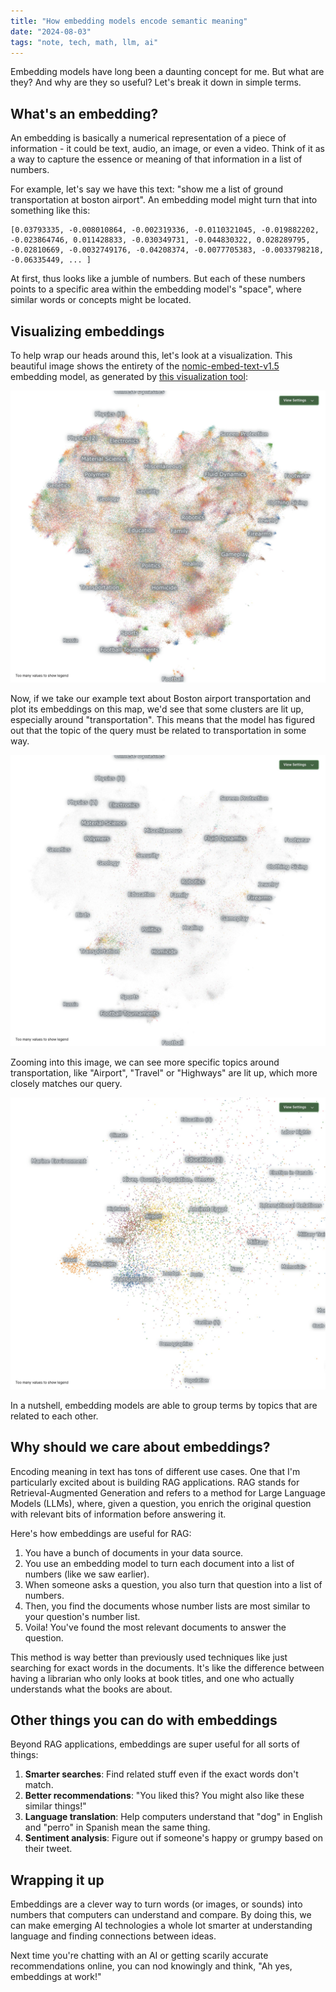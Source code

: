 ```yaml
---
title: "How embedding models encode semantic meaning"
date: "2024-08-03"
tags: "note, tech, math, llm, ai"
---
```


Embedding models have long been a daunting concept for me. But what are they? And why are they so useful? Let's break it down in simple terms.

## What's an embedding?

An embedding is basically a numerical representation of a piece of information - it could be text, audio, an image, or even a video. Think of it as a way to capture the essence or meaning of that information in a list of numbers.

For example, let's say we have this text: "show me a list of ground transportation at boston airport". An embedding model might turn that into something like this:

```
[0.03793335, -0.008010864, -0.002319336, -0.0110321045, -0.019882202, -0.023864746, 0.011428833, -0.030349731, -0.044830322, 0.028289795, -0.02810669, -0.0032749176, -0.04208374, -0.0077705383, -0.0033798218, -0.06335449, ... ]
```

At first, thus looks like a jumble of numbers. But each of these numbers points to a specific area within the embedding model's "space", where similar words or concepts might be located.

## Visualizing embeddings

To help wrap our heads around this, let's look at a visualization. This beautiful image shows the entirety of the [nomic-embed-text-v1.5](https://huggingface.co/nomic-ai/nomic-embed-text-v1.5) embedding model, as generated by [this visualization tool](https://atlas.nomic.ai/map/nomic-text-embed-v1-5m-sample):

![nomic-embed-text-v1.5-full](/assets/posts/2024-08-03-how-embedding-models-encode-semantic-meaning/nomic-embed-text-v1.5-full.jpeg)

Now, if we take our example text about Boston airport transportation and plot its embeddings on this map, we'd see that some clusters are lit up, especially around "transportation". This means that the model has figured out that the topic of the query must be related to transportation in some way.

![nomic-embed-text-v1.5-query](/assets/posts/2024-08-03-how-embedding-models-encode-semantic-meaning/nomic-embed-text-v1.5-query.jpeg)

Zooming into this image, we can see more specific topics around transportation, like "Airport", "Travel" or "Highways" are lit up, which more closely matches our query.

![nomic-embed-text-v1.5-transportation](/assets/posts/2024-08-03-how-embedding-models-encode-semantic-meaning/nomic-embed-text-v1.5-transportation.jpeg)

In a nutshell, embedding models are able to group terms by topics that are related to each other.

## Why should we care about embeddings?

Encoding meaning in text has tons of different use cases. One that I'm particularly excited about is building RAG applications. RAG stands for Retrieval-Augmented Generation and refers to a method for Large Language Models (LLMs), where, given a question, you enrich the original question with relevant bits of information before answering it.

Here's how embeddings are useful for RAG:

1. You have a bunch of documents in your data source.
2. You use an embedding model to turn each document into a list of numbers (like we saw earlier).
3. When someone asks a question, you also turn that question into a list of numbers.
4. Then, you find the documents whose number lists are most similar to your question's number list.
5. Voila! You've found the most relevant documents to answer the question.

This method is way better than previously used techniques like just searching for exact words in the documents. It's like the difference between having a librarian who only looks at book titles, and one who actually understands what the books are about.

## Other things you can do with embeddings

Beyond RAG applications, embeddings are super useful for all sorts of things:

1. **Smarter searches**: Find related stuff even if the exact words don't match.
2. **Better recommendations**: "You liked this? You might also like these similar things!"
3. **Language translation**: Help computers understand that "dog" in English and "perro" in Spanish mean the same thing.
4. **Sentiment analysis**: Figure out if someone's happy or grumpy based on their tweet.

## Wrapping it up

Embeddings are a clever way to turn words (or images, or sounds) into numbers that computers can understand and compare. By doing this, we can make emerging AI technologies a whole lot smarter at understanding language and finding connections between ideas.

Next time you're chatting with an AI or getting scarily accurate recommendations online, you can nod knowingly and think, "Ah yes, embeddings at work!"

